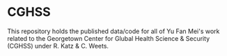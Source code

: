 # CGHSS

This repository holds the published data/code for all of Yu Fan Mei's work related to the Georgetown Center for Glubal Health Science & Security (CGHSS) under R. Katz & C. Weets.
